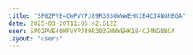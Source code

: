 ```yaml
---
title: "SP02PVE4QWPVYPJ89R303GWWWEHK1B4CJ4NGNBGA"
date: 2025-03-20T11:05:42.612Z
user: SP02PVE4QWPVYPJ89R303GWWWEHK1B4CJ4NGNBGA
layout: "users"
---
```

    